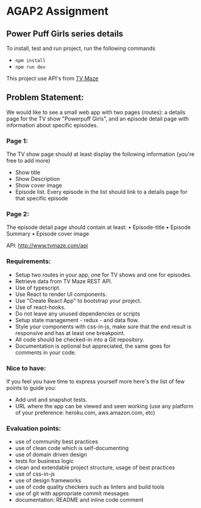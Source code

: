 # AGAP2 Assignment
## Power Puff Girls series details

To install, test and run project, run the following commands

- `npm install`
- `npm run dev`

This project use API's from [TV Maze](https://api.tvmaze.com/)

## Problem Statement:

We would like to see a small web app with two pages (routes): a details page for the TV show "Powerpuff Girls", and an episode detail page with information about specific episodes.

### Page 1:
The TV show page should at least display the following information (you're free to add more)
- Show title
- Show Description
- Show cover image
- Episode list. Every episode in the list should link to a details page for that specific episode

### Page 2:
The episode detail page should contain at least:
• Episode-title
• Episode Summary
• Episode cover image

API: http://www.tvmaze.com/api

### Requirements:
- Setup two routes in your app, one for TV shows and one for episodes.
- Retrieve data from TV Maze REST API.
- Use of typescript.
- Use React to render UI components.
- Use "Create React App" to bootstrap your project.
- Use of react-hooks.
- Do not leave any unused dependencies or scripts
- Setup state management - redux - and data flow.
- Style your components with css-in-js, make sure that the end result is responsive and has at least one breakpoint.
- All code should be checked-in into a Git repository.
- Documentation is optional but appreciated, the same goes for comments in your code.

### Nice to have:
If you feel you have time to express yourself more here's the list of few points to guide you:
- Add unit and snapshot tests.
- URL where the app can be viewed and seen working (use any platform of your preference: heroku.com, aws.amazon.com, etc)

### Evaluation points:
- use of community best practices
- use of clean code which is self-documenting
- use of domain driven design
- tests for business logic
- clean and extendable project structure, usage of best practices
- use of css-in-js
- use of design frameworks
- use of code quality checkers such as linters and build tools
- use of git with appropriate commit messages
- documentation: README and inline code comment